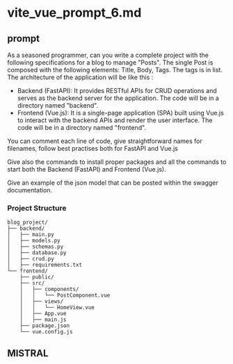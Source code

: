 # vite_vue_prompt_6.md

## prompt
As a seasoned programmer, can you write a complete project with the following specifications for a blog to manage "Posts". The single Post is composed with the following elements: Title, Body, Tags. The tags is in list.
The architecture of the application will be like this :
- Backend (FastAPI): 
It provides RESTful APIs for CRUD operations and serves as the backend server for the application. The code will be in a directory named "backend".
- Frontend (Vue.js): 
It is a single-page application (SPA) built using Vue.js to interact with the backend APIs and render the user interface. The code will be in a directory named "frontend".

You can comment each line of code, give straightforward names for filenames, follow best practises both for FastAPI and Vue.js

Give also the commands to install proper packages and all the commands to start both the Backend (FastAPI) and Frontend (Vue.js).

Give an example of the json model that can be posted within the swagger documentation.

### Project Structure
```
blog_project/
├── backend/
│   ├── main.py
│   ├── models.py
│   ├── schemas.py
│   ├── database.py
│   ├── crud.py
│   ├── requirements.txt
└── frontend/
    ├── public/
    ├── src/
    │   ├── components/
    │   │   └── PostComponent.vue
    │   ├── views/
    │   │   └── HomeView.vue
    │   ├── App.vue
    │   ├── main.js
    ├── package.json
    └── vue.config.js
```


## MISTRAL
